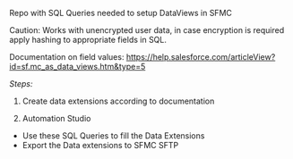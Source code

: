 Repo with SQL Queries needed to setup DataViews in SFMC

Caution: Works with unencrypted user data, in case encryption is required apply hashing to appropriate fields in SQL.

Documentation on field values:
https://help.salesforce.com/articleView?id=sf.mc_as_data_views.htm&type=5

*Steps:*
1) Create data extensions according to documentation

2) Automation Studio 
- Use these SQL Queries to fill the Data Extensions
- Export the Data extensions to SFMC SFTP
